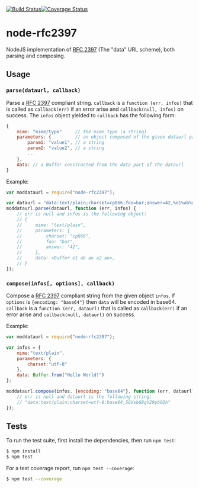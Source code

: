 [![Build Status](https://travis-ci.org/NetOxygen/node-rfc2397.svg?branch=master)](https://travis-ci.org/NetOxygen/node-rfc2397)[![Coverage Status](https://coveralls.io/repos/github/NetOxygen/node-rfc2397/badge.svg?branch=master)](https://coveralls.io/github/NetOxygen/node-rfc2397?branch=master)

# node-rfc2397

NodeJS implementation of [RFC 2397](https://tools.ietf.org/html/rfc2397) (The
"data" URL scheme), both parsing and composing.

## Usage

### `parse(dataurl, callback)`

Parse a [RFC 2397](https://tools.ietf.org/html/rfc2397) compliant string.
`callback` is a `function (err, infos)` that is called as `callback(err)` if
an error arise and `callback(null, infos)` on
success. The `infos` object yielded to `callback` has the following form:

```javascript
{
    mime: "mime/type"     // the mime type (a string)
    parameters: {         // an object composed of the given dataurl parameters
        param1: "value1", // a string
        param2: "value2", // a string
        ...
    },
    data: // a Buffer constructed from the data part of the dataurl
}
```

Example:

```javascript
var moddataurl = require("node-rfc2397");

var dataurl = "data:text/plain;charset=cp866;foo=bar;answer=42,%e1%ab%ae%a2%ae";
moddataurl.parse(dataurl, function (err, infos) {
    // err is null and infos is the following object:
    // {
    //     mime: "text/plain",
    //     parameters: {
    //         charset: "cp866",
    //         foo: "bar",
    //         answer: "42",
    //     },
    //     data: <Buffer e1 ab ae a2 ae>,
    // }
});
```

### `compose(infos[, options], callback)`

Compose a [RFC 2397](https://tools.ietf.org/html/rfc2397) compliant string from
the given object `infos`. If `options` is `{encoding: "base64"}` then `data` will
be encoded in base64. `callback` is a `function (err, dataurl)` that is
called as `callback(err)` if an error arise and `callback(null, dataurl)` on
success.

Example:

```javascript
var moddataurl = require("node-rfc2397");

var infos = {
    mime:"text/plain",
    parameters: {
        charset:"utf-8"
    },
    data: Buffer.from("Hello World!")
};

moddataurl.compose(infos, {encoding: "base64"}, function (err, dataurl) {
    // err is null and dataurl is the following string:
    // "data:text/plain;charset=utf-8;base64,SGVsbG8gV29ybGQh"
});
```

## Tests

To run the test suite, first install the dependencies, then run `npm test`:

```sh
$ npm install
$ npm test
```

For a test coverage report, run `npm test --coverage`:

```sh
$ npm test --coverage
```
